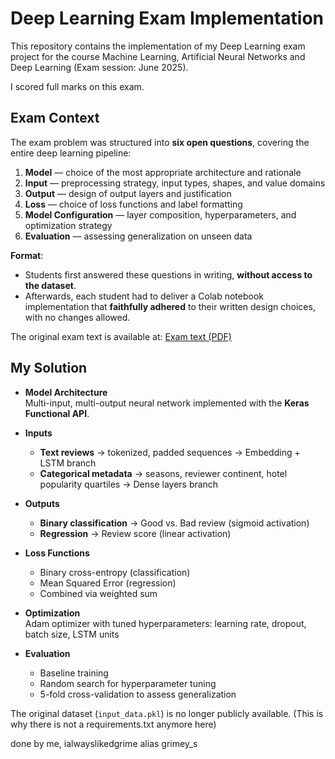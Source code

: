# Deep Learning Exam Implementation

This repository contains the implementation of my Deep Learning exam project for the course Machine Learning, Artificial Neural Networks and Deep Learning (Exam session: June 2025).

I scored full marks on this exam.

## Exam Context  

The exam problem was structured into **six open questions**, covering the entire deep learning pipeline:  

1. **Model** — choice of the most appropriate architecture and rationale  
2. **Input** — preprocessing strategy, input types, shapes, and value domains  
3. **Output** — design of output layers and justification  
4. **Loss** — choice of loss functions and label formatting  
5. **Model Configuration** — layer composition, hyperparameters, and optimization strategy  
6. **Evaluation** — assessing generalization on unseen data  


**Format**:  
- Students first answered these questions in writing, **without access to the dataset**.  
- Afterwards, each student had to deliver a Colab notebook implementation that **faithfully adhered** to their written design choices, with no changes allowed.  


The original exam text is available at:
[Exam text (PDF)](docs/exam_test.pdf)



## My Solution  

- **Model Architecture**  
  Multi-input, multi-output neural network implemented with the **Keras Functional API**.  

- **Inputs**  
  - **Text reviews** → tokenized, padded sequences → Embedding + LSTM branch  
  - **Categorical metadata** → seasons, reviewer continent, hotel popularity quartiles → Dense layers branch  

- **Outputs**  
  - **Binary classification** → Good vs. Bad review (sigmoid activation)  
  - **Regression** → Review score (linear activation)  

- **Loss Functions**  
  - Binary cross-entropy (classification)  
  - Mean Squared Error (regression)  
  - Combined via weighted sum  

- **Optimization**  
  Adam optimizer with tuned hyperparameters: learning rate, dropout, batch size, LSTM units  

- **Evaluation**  
  - Baseline training  
  - Random search for hyperparameter tuning  
  - 5-fold cross-validation to assess generalization  


The original dataset (`input_data.pkl`) is no longer publicly available. (This is why there is not a requirements.txt anymore here)

done by me, ialwayslikedgrime alias grimey_s
